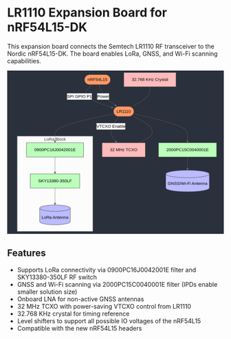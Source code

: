 # LR1110 Expansion Board for nRF54L15-DK

This expansion board connects the Semtech LR1110 RF transceiver to the Nordic nRF54L15-DK. The board enables LoRa, GNSS, and Wi-Fi scanning capabilities.

<p align="center">
  <img src="img/block.png" alt="Block Diagram">
</p>

## Features

- Supports LoRa connectivity via 0900PC16J0042001E filter and SKY13380-350LF RF switch
- GNSS and Wi-Fi scanning via 2000PC15C0040001E filter (IPDs enable smaller solution size)
- Onboard LNA for non-active GNSS antennas
- 32 MHz TCXO with power-saving VTCXO control from LR1110
- 32.768 KHz crystal for timing reference
- Level shifters to support all possible IO voltages of the nRF54L15
- Compatible with the new nRF54L15 headers
